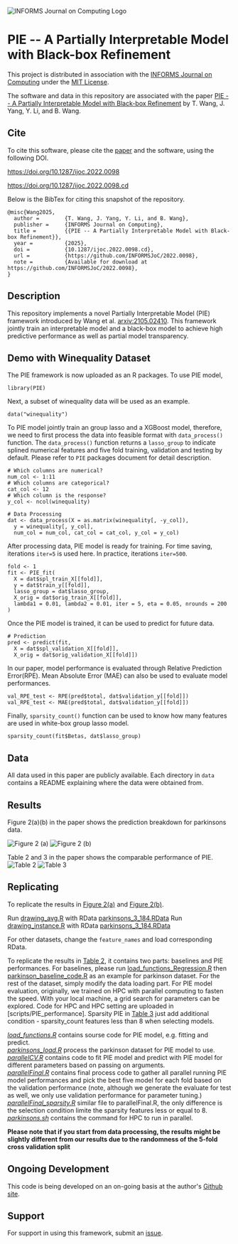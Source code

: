 ![INFORMS Journal on Computing Logo](https://INFORMSJoC.github.io/logos/INFORMS_Journal_on_Computing_Header.jpg)

# PIE -- A Partially Interpretable Model with Black-box Refinement

This project is distributed in association with the [INFORMS Journal on
Computing](https://pubsonline.informs.org/journal/ijoc) under the [MIT License](LICENSE.txt).

The software and data in this repository are associated with the paper [PIE -- A Partially Interpretable Model with Black-box Refinement](https://doi.org/10.1287/ijoc.2022.0098) by T. Wang, J. Yang, Y. Li, and B. Wang. 

## Cite

To cite this software, please cite the [paper](https://doi.org/10.1287/ijoc.2022.0098) and the software, using the following DOI.

https://doi.org/10.1287/ijoc.2022.0098

https://doi.org/10.1287/ijoc.2022.0098.cd

Below is the BibTex for citing this snapshot of the repository.

```
@misc{Wang2025,
  author =        {T. Wang, J. Yang, Y. Li, and B. Wang},
  publisher =     {INFORMS Journal on Computing},
  title =         {{PIE -- A Partially Interpretable Model with Black-box Refinement}},
  year =          {2025},
  doi =           {10.1287/ijoc.2022.0098.cd},
  url =           {https://github.com/INFORMSJoC/2022.0098},
  note =          {Available for download at https://github.com/INFORMSJoC/2022.0098},
}  
```

## Description

This repository implements a novel Partially Interpretable Model (PIE) framework introduced by Wang et al. [arxiv:2105.02410](https://arxiv.org/abs/2105.02410). This framework jointly train an interpretable model and a black-box model to achieve high predictive performance as well as partial model transparency.

## Demo with Winequality Dataset

The PIE framework is now uploaded as an R packages. To use PIE model,

```
library(PIE)
```

Next, a subset of winequality data will be used as an example. 

```
data("winequality")
```

To PIE model jointly train an group lasso and a XGBoost model, therefore, we need to first process the data into feasible format with `data_process()` function. The `data_process()` function returns a `lasso_group` to indicate splined numerical features and five fold training, validation and testing by default. Please refer to `PIE` packages document for detail description. 

```
# Which columns are numerical?
num_col <- 1:11
# Which columns are categorical?
cat_col <- 12
# Which column is the response?
y_col <- ncol(winequality)

# Data Processing
dat <- data_process(X = as.matrix(winequality[, -y_col]), 
  y = winequality[, y_col], 
  num_col = num_col, cat_col = cat_col, y_col = y_col)
```

After processing data, PIE model is ready for training. For time saving, iterations `iter=5` is used here. In practice, iterations `iter=500`.
```
fold <- 1
fit <- PIE_fit(
  X = dat$spl_train_X[[fold]],
  y = dat$train_y[[fold]],
  lasso_group = dat$lasso_group,
  X_orig = dat$orig_train_X[[fold]],
  lambda1 = 0.01, lambda2 = 0.01, iter = 5, eta = 0.05, nrounds = 200
)
```

Once the PIE model is trained, it can be used to predict for future data.
```
# Prediction
pred <- predict(fit, 
  X = dat$spl_validation_X[[fold]],
  X_orig = dat$orig_validation_X[[fold]])
```

In our paper, model performance is evaluated through Relative Prediction Error(RPE). Mean Absolute Error (MAE) can also be used to evaluate model performances.
```
val_RPE_test <- RPE(pred$total, dat$validation_y[[fold]])
val_RPE_test <- MAE(pred$total, dat$validation_y[[fold]])
```
Finally, `sparsity_count()` function can be used to know how many features are used in white-box group lasso model.

```
sparsity_count(fit$Betas, dat$lasso_group)
```

## Data

All data used in this paper are publicly available. Each directory in `data` contains a README explaining where the data were obtained from.

## Results

Figure 2(a)(b) in the paper shows the prediction breakdown for parkinsons data.

![Figure 2 (a)](results/Analysis_parkinsons_20_graph.png)
![Figure 2 (b)](results/Analysis_parkinson_average20_error_graph.png)

Table 2 and 3 in the paper shows the comparable performance of PIE.
![Table 2](results/table2.png)
![Table 3](results/table3.png)

## Replicating

To replicate the results in [Figure 2(a)](results/Analysis_parkinsons_20_graph.png) and [Figure 2(b)](results/Analysis_parkinson_average20_error_graph.png).

Run [drawing_avg.R](scripts/graphs/drawing_avg.R) with RData [parkinsons_3_184.RData](data/parkinsons/parkinsons_3_184.RData)
Run [drawing_instance.R](scripts/graphs/drawing_instance.R) with RData [parkinsons_3_184.RData](data/parkinsons/parkinsons_3_184.RData)

For other datasets, change the `feature_names` and load corresponding RData.

To replicate the results in [Table 2](results/table2.png), it contains two parts: baselines and PIE performances.
For baselines, please run [load_functions_Regression.R](scripts/baseline/load_functions_Regression.R) then [parkinson_baseline_code.R](scripts/baseline/parkinson_baseline_code.R) as an example for parkinson dataset. For the rest of the dataset, simply modify the data loading part. For PIE model evaluation, originally, we trained on HPC with parallel computing to fasten the speed. With your local machine, a grid search for parameters can be explored. Code for HPC and HPC setting are uploaded in [scripts/PIE_performance]. Sparsity PIE in [Table 3](results/table2.png) just add additional condition - sparsity_count features less than 8 when selecting models.

*[load_functions.R](scripts/PIE_performance/load_functions.R)* contains sourse code for PIE model, e.g. fitting and predict.<br>
*[parkinsons_load.R](scripts/PIE_performance/parkinsons_load.R)* process the parkinson dataset for PIE model to use.<br>
*[parallelCV.R](scripts/PIE_performance/parallelCV.R)* contains code to fit PIE model and predict with PIE model for different parameters based on  passing on arguments.<br>
*[parallelFinal.R](scripts/PIE_performance/parallelFinal.R)* contains final process code to gather all parallel running PIE model performances and pick the best five model for each fold based on the validation performance (note, although we generate the evaluate for test as well, we only use validation performance for parameter tuning.)<br>
*[parallelFinal_sparsity.R](scripts/PIE_performance/parallelFinal_sparsity.R)* similar file to parallelFinal.R, the only difference is the selection condition limite the sparsity features less or equal to 8.<br>
*[parkinsons.sh](scripts/PIE_performance/parkinsons.sh)* contains the command for HPC to run in parallel.<br>

**Please note that if you start from data processing, the results might be slightly different from our results due to the randomness of the 5-fold cross validation split**

## Ongoing Development

This code is being developed on an on-going basis at the author's
[Github site](https://github.com/MissTiny/2022.0098).

## Support

For support in using this framework, submit an
[issue](https://github.com/INFORMSJoC/2022.0098/issues/new).

